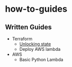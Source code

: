 # how-to-guides

## Written Guides

* Terraform
  * [Unlocking state](Terraform/Unlocking_State.md)
  * Deploy AWS lambda
* AWS
  * Basic Python Lambda

